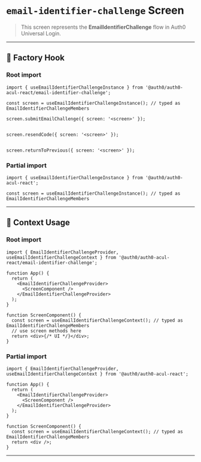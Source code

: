 # `email-identifier-challenge` Screen

> This screen represents the **EmailIdentifierChallenge** flow in Auth0 Universal Login.

---

## 🔹 Factory Hook
### Root import
```tsx
import { useEmailIdentifierChallengeInstance } from '@auth0/auth0-acul-react/email-identifier-challenge';

const screen = useEmailIdentifierChallengeInstance(); // typed as EmailIdentifierChallengeMembers

screen.submitEmailChallenge({ screen: '<screen>' });


screen.resendCode({ screen: '<screen>' });


screen.returnToPrevious({ screen: '<screen>' });
```

### Partial import
```tsx
import { useEmailIdentifierChallengeInstance } from '@auth0/auth0-acul-react';

const screen = useEmailIdentifierChallengeInstance(); // typed as EmailIdentifierChallengeMembers
```

---

## 🔹 Context Usage

### Root import
```tsx
import { EmailIdentifierChallengeProvider, useEmailIdentifierChallengeContext } from '@auth0/auth0-acul-react/email-identifier-challenge';

function App() {
  return (
    <EmailIdentifierChallengeProvider>
      <ScreenComponent />
    </EmailIdentifierChallengeProvider>
  );
}

function ScreenComponent() {
  const screen = useEmailIdentifierChallengeContext(); // typed as EmailIdentifierChallengeMembers
  // use screen methods here
  return <div>{/* UI */}</div>;
}
```


### Partial import
```tsx
import { EmailIdentifierChallengeProvider, useEmailIdentifierChallengeContext } from '@auth0/auth0-acul-react';

function App() {
  return (
    <EmailIdentifierChallengeProvider>
      <ScreenComponent />
    </EmailIdentifierChallengeProvider>
  );
}

function ScreenComponent() {
  const screen = useEmailIdentifierChallengeContext(); // typed as EmailIdentifierChallengeMembers
  return <div />;
}
```

---
